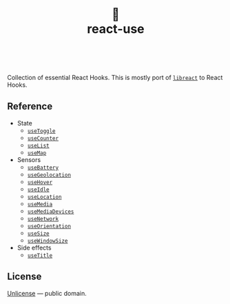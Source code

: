 <div align="center">
  <h1>
    <br/>
    <br/>
    🎣
    <br />
    react-use
    <br />
    <br />
    <br />
  </h1>
</div>

Collection of essential React Hooks.
This is mostly port of [`libreact`](https://github.com/streamich/libreact) to React Hooks.


## Reference

- State
   - [`useToggle`](./docs/useToggle.md)
   - [`useCounter`](./docs/useCounter.md)
   - [`useList`](./docs/useList.md)
   - [`useMap`](./docs/useMap.md)
- Sensors
   - [`useBattery`](./docs/useBattery.md)
   - [`useGeolocation`](./docs/useGeolocation.md)
   - [`useHover`](./docs/useHover.md)
   - [`useIdle`](./docs/useIdle.md)
   - [`useLocation`](./docs/useLocation.md)
   - [`useMedia`](./docs/useMedia.md)
   - [`useMediaDevices`](./docs/useMediaDevices.md)
   - [`useNetwork`](./docs/useNetwork.md)
   - [`useOrientation`](./docs/useOrientation.md)
   - [`useSize`](./docs/useSize.md)
   - [`useWindowSize`](./docs/useWindowSize.md)
- Side effects
   - [`useTitle`](./docs/useTitle.md)


## License

[Unlicense](./LICENSE) &mdash; public domain.
